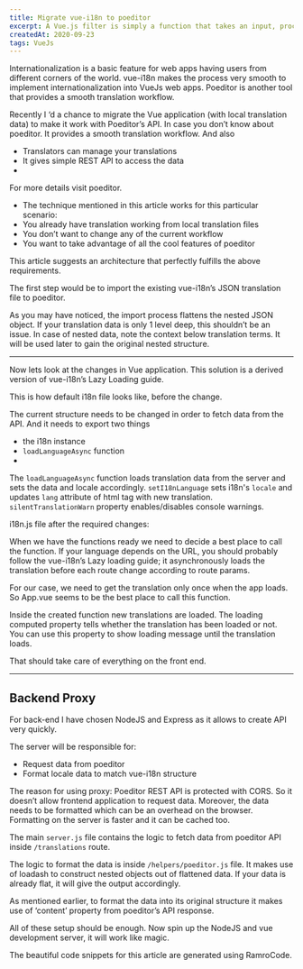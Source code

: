```yaml
---
title: Migrate vue-i18n to poeditor
excerpt: A Vue.js filter is simply a function that takes an input, processes it and gives an output...
createdAt: 2020-09-23
tags: VueJs
---
```


<g-image src="https://miro.medium.com/max/560/1*PtHOZdErZMOnUTeAI61DJQ.png" />

Internationalization is a basic feature for web apps having users from different corners of the world. vue-i18n makes the process very smooth to implement internationalization into VueJs web apps. Poeditor is another tool that provides a smooth translation workflow.

Recently I ‘d a chance to migrate the Vue application (with local translation data) to make it work with Poeditor’s API.
In case you don’t know about poeditor. It provides a smooth translation workflow. And also

- Translators can manage your translations
- It gives simple REST API to access the data
- 
For more details visit poeditor.

- The technique mentioned in this article works for this particular scenario:
- You already have translation working from local translation files
- You don’t want to change any of the current workflow
- You want to take advantage of all the cool features of poeditor

This article suggests an architecture that perfectly fulfills the above requirements.

<g-image src="https://miro.medium.com/max/560/1*2dN1-agqlB3ucl-KHFjWjw.png" />

The first step would be to import the existing vue-i18n’s JSON translation file to poeditor.

<g-image src="https://miro.medium.com/max/560/1*io_WVXNN1G0YtWC6R3Rgbg.png" />

As you may have noticed, the import process flattens the nested JSON object. If your translation data is only 1 level deep, this shouldn’t be an issue. In case of nested data, note the context below translation terms. It will be used later to gain the original nested structure.

---

Now lets look at the changes in Vue application. This solution is a derived version of vue-i18n’s Lazy Loading guide.

This is how default i18n file looks like, before the change.

<g-image src="https://miro.medium.com/max/560/1*_FjT8BF11yb8Br4n6_v0lQ.png" />

The current structure needs to be changed in order to fetch data from the API. And it needs to export two things
- the i18n instance
- `loadLanguageAsync` function
- 
The `loadLanguageAsync` function loads translation data from the server and sets the data and locale accordingly. `setI18nLanguage` sets i18n's `locale` and updates `lang` attribute of html tag with new translation. 
`silentTranslationWarn` property enables/disables console warnings.

i18n.js file after the required changes:
<g-image src="https://miro.medium.com/max/560/1*LKCwBepkHWN3j6zAhgDBOA.png" />

When we have the functions ready we need to decide a best place to call the function. If your language depends on the URL, you should probably follow the vue-i18n’s Lazy loading guide; it asynchronously loads the translation before each route change according to route params.

For our case, we need to get the translation only once when the app loads. So App.vue seems to be the best place to call this function.

<g-image src="https://miro.medium.com/max/357/1*YacBhfBRwifL8Sef4eLBJA.png" />

Inside the created function new translations are loaded. The loading computed property tells whether the translation has been loaded or not. You can use this property to show loading message until the translation loads.

<g-image src="https://miro.medium.com/max/354/1*cvd2C0HrE2hWPX4s5FZXKw.png" />

That should take care of everything on the front end.

---

## Backend Proxy

For back-end I have chosen NodeJS and Express as it allows to create API very quickly.

The server will be responsible for:
- Request data from poeditor
- Format locale data to match vue-i18n structure
  
The reason for using proxy: Poeditor REST API is protected with CORS. So it doesn’t allow frontend application to request data. Moreover, the data needs to be formatted which can be an overhead on the browser. Formatting on the server is faster and it can be cached too.

The main `server.js` file contains the logic to fetch data from poeditor API inside `/translations` route.

<g-image src="https://miro.medium.com/max/560/1*cqJLaRIaeiajuka5gZEeUA.png" />

The logic to format the data is inside `/helpers/poeditor.js` file. It makes use of loadash to construct nested objects out of flattened data. If your data is already flat, it will give the output accordingly.

As mentioned earlier, to format the data into its original structure it makes use of ‘content’ property from poeditor’s API response.

<g-image src="https://miro.medium.com/max/437/1*Cgdn3pKUaXjK77_iA6ojhw.png" />

All of these setup should be enough. Now spin up the NodeJS and vue development server, it will work like magic.

The beautiful code snippets for this article are generated using RamroCode.
